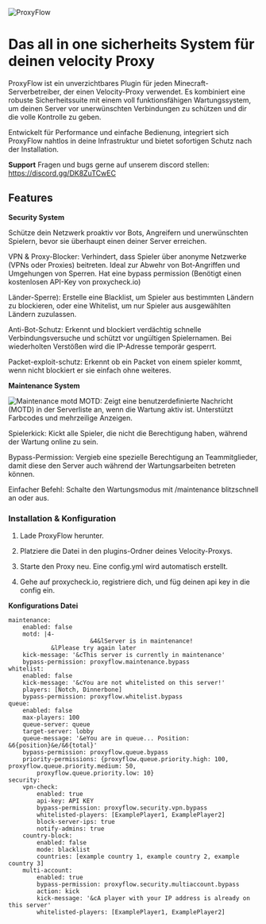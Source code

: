 ![ProxyFlow](https://i.imgur.com/nfwkxNN.png)
# Das all in one sicherheits System für deinen velocity Proxy

ProxyFlow ist ein unverzichtbares Plugin für jeden Minecraft-Serverbetreiber, der einen Velocity-Proxy verwendet. Es kombiniert eine robuste Sicherheitssuite mit einem voll funktionsfähigen Wartungssystem, um deinen Server vor unerwünschten Verbindungen zu schützen und dir die volle Kontrolle zu geben.

Entwickelt für Performance und einfache Bedienung, integriert sich ProxyFlow nahtlos in deine Infrastruktur und bietet sofortigen Schutz nach der Installation.

**Support**
Fragen und bugs gerne auf unserem discord stellen:
https://discord.gg/DK8ZuTCwEC

## Features

**Security System**

Schütze dein Netzwerk proaktiv vor Bots, Angreifern und unerwünschten Spielern, bevor sie überhaupt einen deiner Server erreichen.

VPN & Proxy-Blocker: Verhindert, dass Spieler über anonyme Netzwerke (VPNs oder Proxies) beitreten. Ideal zur Abwehr von Bot-Angriffen und Umgehungen von Sperren. Hat eine bypass permission (Benötigt einen kostenlosen API-Key von proxycheck.io)

Länder-Sperre): Erstelle eine Blacklist, um Spieler aus bestimmten Ländern zu blockieren, oder eine Whitelist, um nur Spieler aus ausgewählten Ländern zuzulassen.

Anti-Bot-Schutz: Erkennt und blockiert verdächtig schnelle Verbindungsversuche und schützt vor ungültigen Spielernamen. Bei wiederholten Verstößen wird die IP-Adresse temporär gesperrt.

Packet-exploit-schutz: Erkennt ob ein Packet von einem spieler kommt, wenn nicht blockiert er sie einfach ohne weiteres.

**Maintenance System**

![Maintenance motd](https://i.imgur.com/ejimV7c.png)
MOTD: Zeigt eine benutzerdefinierte Nachricht (MOTD) in der Serverliste an, wenn die Wartung aktiv ist. Unterstützt Farbcodes und mehrzeilige Anzeigen.

Spielerkick: Kickt alle Spieler, die nicht die Berechtigung haben, während der Wartung online zu sein.

Bypass-Permission: Vergieb eine spezielle Berechtigung an Teammitglieder, damit diese den Server auch während der Wartungsarbeiten betreten können.

Einfacher Befehl: Schalte den Wartungsmodus mit /maintenance blitzschnell an oder aus.


### Installation & Konfiguration

1. Lade ProxyFlow herunter.

2. Platziere die Datei in den plugins-Ordner deines Velocity-Proxys.

3. Starte den Proxy neu. Eine config.yml wird automatisch erstellt.

4. Gehe auf proxycheck.io, registriere dich, und füg deinen api key in die config ein.

**Konfigurations Datei**
```
maintenance:
    enabled: false
    motd: |4-
                       &4&lServer is in maintenance!
            &lPlease try again later
    kick-message: '&cThis server is currently in maintenance'
    bypass-permission: proxyflow.maintenance.bypass
whitelist:
    enabled: false
    kick-message: '&cYou are not whitelisted on this server!'
    players: [Notch, Dinnerbone]
    bypass-permission: proxyflow.whitelist.bypass
queue:
    enabled: false
    max-players: 100
    queue-server: queue
    target-server: lobby
    queue-message: '&eYou are in queue... Position: &6{position}&e/&6{total}'
    bypass-permission: proxyflow.queue.bypass
    priority-permissions: {proxyflow.queue.priority.high: 100, proxyflow.queue.priority.medium: 50,
        proxyflow.queue.priority.low: 10}
security:
    vpn-check:
        enabled: true
        api-key: API KEY
        bypass-permission: proxyflow.security.vpn.bypass
        whitelisted-players: [ExamplePlayer1, ExamplePlayer2]
        block-server-ips: true
        notify-admins: true
    country-block:
        enabled: false
        mode: blacklist
        countries: [example country 1, example country 2, example country 3]
    multi-account:
        enabled: true
        bypass-permission: proxyflow.security.multiaccount.bypass
        action: kick
        kick-message: '&cA player with your IP address is already on this server'
        whitelisted-players: [ExamplePlayer1, ExamplePlayer2]


